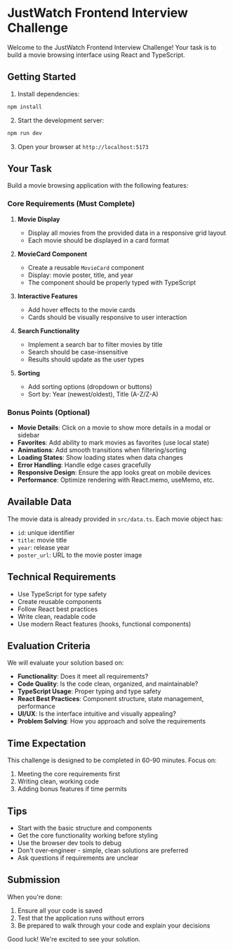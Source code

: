 # JustWatch Frontend Interview Challenge

Welcome to the JustWatch Frontend Interview Challenge! Your task is to build a movie browsing interface using React and TypeScript.

## Getting Started

1. Install dependencies:
```bash
npm install
```

2. Start the development server:
```bash
npm run dev
```

3. Open your browser at `http://localhost:5173`

## Your Task

Build a movie browsing application with the following features:

### Core Requirements (Must Complete)

1. **Movie Display**
   - Display all movies from the provided data in a responsive grid layout
   - Each movie should be displayed in a card format

2. **MovieCard Component**
   - Create a reusable `MovieCard` component
   - Display: movie poster, title, and year
   - The component should be properly typed with TypeScript

3. **Interactive Features**
   - Add hover effects to the movie cards
   - Cards should be visually responsive to user interaction

4. **Search Functionality**
   - Implement a search bar to filter movies by title
   - Search should be case-insensitive
   - Results should update as the user types

5. **Sorting**
   - Add sorting options (dropdown or buttons)
   - Sort by: Year (newest/oldest), Title (A-Z/Z-A)

### Bonus Points (Optional)

- **Movie Details**: Click on a movie to show more details in a modal or sidebar
- **Favorites**: Add ability to mark movies as favorites (use local state)
- **Animations**: Add smooth transitions when filtering/sorting
- **Loading States**: Show loading states when data changes
- **Error Handling**: Handle edge cases gracefully
- **Responsive Design**: Ensure the app looks great on mobile devices
- **Performance**: Optimize rendering with React.memo, useMemo, etc.

## Available Data

The movie data is already provided in `src/data.ts`. Each movie object has:
- `id`: unique identifier
- `title`: movie title
- `year`: release year
- `poster_url`: URL to the movie poster image

## Technical Requirements

- Use TypeScript for type safety
- Create reusable components
- Follow React best practices
- Write clean, readable code
- Use modern React features (hooks, functional components)

## Evaluation Criteria

We will evaluate your solution based on:
- **Functionality**: Does it meet all requirements?
- **Code Quality**: Is the code clean, organized, and maintainable?
- **TypeScript Usage**: Proper typing and type safety
- **React Best Practices**: Component structure, state management, performance
- **UI/UX**: Is the interface intuitive and visually appealing?
- **Problem Solving**: How you approach and solve the requirements

## Time Expectation

This challenge is designed to be completed in 60-90 minutes. Focus on:
1. Meeting the core requirements first
2. Writing clean, working code
3. Adding bonus features if time permits

## Tips

- Start with the basic structure and components
- Get the core functionality working before styling
- Use the browser dev tools to debug
- Don't over-engineer - simple, clean solutions are preferred
- Ask questions if requirements are unclear

## Submission

When you're done:
1. Ensure all your code is saved
2. Test that the application runs without errors
3. Be prepared to walk through your code and explain your decisions

Good luck! We're excited to see your solution.
